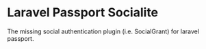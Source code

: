 # Laravel Passport Socialite
The missing social authentication plugin (i.e. SocialGrant) for laravel passport.
